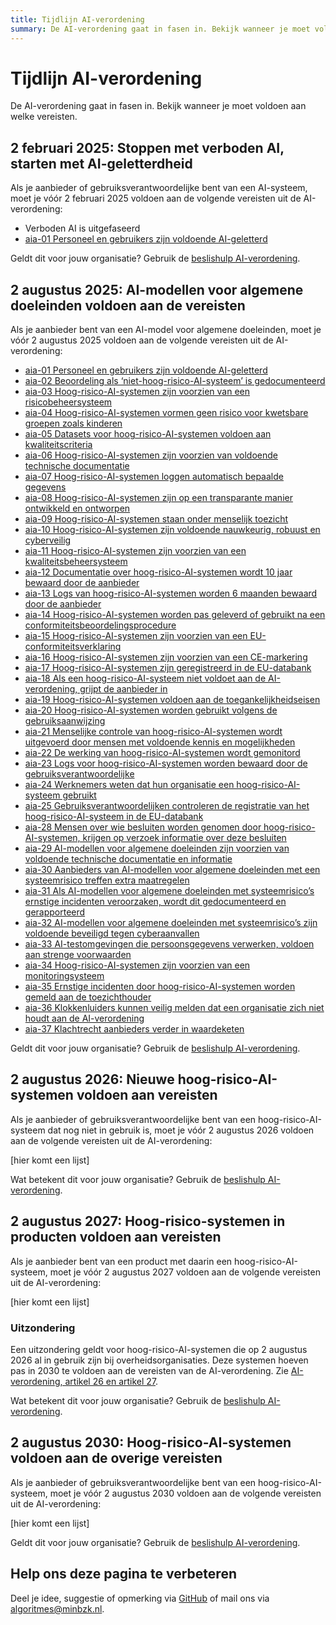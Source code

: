 ```yaml
---
title: Tijdlijn AI-verordening
summary: De AI-verordening gaat in fasen in. Bekijk wanneer je moet voldoen aan welke vereisten.
---
```


# Tijdlijn AI-verordening
De AI-verordening gaat in fasen in. Bekijk wanneer je moet voldoen aan welke vereisten.

## 2 februari 2025: Stoppen met verboden AI, starten met AI-geletterdheid
Als je aanbieder of gebruiksverantwoordelijke bent van een AI-systeem, moet je vóór 2 februari 2025 voldoen aan de volgende vereisten uit de AI-verordening:

* Verboden AI is uitgefaseerd
* [aia-01 Personeel en gebruikers zijn voldoende AI-geletterd](..vereisten/aia-01-ai-geletterdheid/index.html)

Geldt dit voor jouw organisatie? Gebruik de [beslishulp AI-verordening](https://ai-verordening-beslishulp.apps.digilab.network/).

## 2 augustus 2025: AI-modellen voor algemene doeleinden voldoen aan de vereisten
Als je aanbieder bent van een AI-model voor algemene doeleinden, moet je vóór 2 augustus 2025 voldoen aan de volgende vereisten uit de AI-verordening:
* [aia-01 Personeel en gebruikers zijn voldoende AI-geletterd](https://minbzk.github.io/Algoritmekader/voldoen-aan-wetten-en-regels/vereisten/aia-01-ai-geletterdheid/index.html)
* [aia-02 Beoordeling als ‘niet-hoog-risico-AI-systeem’ is gedocumenteerd](https://minbzk.github.io/Algoritmekader/voldoen-aan-wetten-en-regels/vereisten/aia-02-documentatie-beoordeling-niet-hoog-risico-ai/index.html)
* [aia-03 Hoog-risico-AI-systemen zijn voorzien van een risicobeheersysteem](https://minbzk.github.io/Algoritmekader/voldoen-aan-wetten-en-regels/vereisten/aia-03-risicobeheersysteem/index.html)
* [aia-04 Hoog-risico-AI-systemen vormen geen risico voor kwetsbare groepen zoals kinderen](https://minbzk.github.io/Algoritmekader/voldoen-aan-wetten-en-regels/vereisten/aia-04-risicobeoordeling-voor-jongeren-en-kwetsbaren/index.html)
* [aia-05 Datasets voor hoog-risico-AI-systemen voldoen aan kwaliteitscriteria](https://minbzk.github.io/Algoritmekader/voldoen-aan-wetten-en-regels/vereisten/aia-05-data-kwaliteitscriteria/index.html)
* [aia-06 Hoog-risico-AI-systemen zijn voorzien van voldoende technische documentatie](https://minbzk.github.io/Algoritmekader/voldoen-aan-wetten-en-regels/vereisten/aia-06-technische-documentatie/index.html)
* [aia-07 Hoog-risico-AI-systemen loggen automatisch bepaalde gegevens](https://minbzk.github.io/Algoritmekader/voldoen-aan-wetten-en-regels/vereisten/aia-07-automatische-logregistratie/index.html)
* [aia-08 Hoog-risico-AI-systemen zijn op een transparante manier ontwikkeld en ontworpen](https://minbzk.github.io/Algoritmekader/voldoen-aan-wetten-en-regels/vereisten/aia-08-transparantie-aan-gebruiksverantwoordelijken/index.html)
* [aia-09 Hoog-risico-AI-systemen staan onder menselijk toezicht](https://minbzk.github.io/Algoritmekader/voldoen-aan-wetten-en-regels/vereisten/aia-09-menselijk-toezicht/index.html)
* [aia-10 Hoog-risico-AI-systemen zijn voldoende nauwkeurig, robuust en cyberveilig](https://minbzk.github.io/Algoritmekader/voldoen-aan-wetten-en-regels/vereisten/aia-10-nauwkeurigheid-robuustheid-cyberbeveiliging/index.html)
* [aia-11 Hoog-risico-AI-systemen zijn voorzien van een kwaliteitsbeheersysteem](https://minbzk.github.io/Algoritmekader/voldoen-aan-wetten-en-regels/vereisten/aia-11-systeem-voor-kwaliteitsbeheer/index.html)
* [aia-12 Documentatie over hoog-risico-AI-systemen wordt 10 jaar bewaard door de aanbieder](https://minbzk.github.io/Algoritmekader/voldoen-aan-wetten-en-regels/vereisten/aia-12-bewaartermijn-voor-documentatie/index.html)
* [aia-13 Logs van hoog-risico-AI-systemen worden 6 maanden bewaard door de aanbieder](https://minbzk.github.io/Algoritmekader/voldoen-aan-wetten-en-regels/vereisten/aia-13-bewaartermijn-voor-gegenereerde-logs/index.html)
* [aia-14 Hoog-risico-AI-systemen worden pas geleverd of gebruikt na een conformiteitsbeoordelingsprocedure](https://minbzk.github.io/Algoritmekader/voldoen-aan-wetten-en-regels/vereisten/aia-14-conformiteitsbeoordeling/index.html)
* [aia-15 Hoog-risico-AI-systemen zijn voorzien van een EU-conformiteitsverklaring](https://minbzk.github.io/Algoritmekader/voldoen-aan-wetten-en-regels/vereisten/aia-15-eu-conformiteitsverklaring/index.html)
* [aia-16 Hoog-risico-AI-systemen zijn voorzien van een CE-markering](https://minbzk.github.io/Algoritmekader/voldoen-aan-wetten-en-regels/vereisten/aia-16-ce-markering/index.html)
* [aia-17 Hoog-risico-AI-systemen zijn geregistreerd in de EU-databank](https://minbzk.github.io/Algoritmekader/voldoen-aan-wetten-en-regels/vereisten/aia-17-registratieverplichtingen/index.html)
* [aia-18 Als een hoog-risico-AI-systeem niet voldoet aan de AI-verordening, grijpt de aanbieder in](https://minbzk.github.io/Algoritmekader/voldoen-aan-wetten-en-regels/vereisten/aia-18-corrigerende-maatregelen-voor-non-conforme-ai/index.html)
* [aia-19 Hoog-risico-AI-systemen voldoen aan de toegankelijkheidseisen](https://minbzk.github.io/Algoritmekader/voldoen-aan-wetten-en-regels/vereisten/aia-19-toegankelijkheidseisen/index.html)
* [aia-20 Hoog-risico-AI-systemen worden gebruikt volgens de gebruiksaanwijzing](https://minbzk.github.io/Algoritmekader/voldoen-aan-wetten-en-regels/vereisten/aia-20-gebruiksverantwoordelijken-maatregelen/index.html)
* [aia-21 Menselijke controle van hoog-risico-AI-systemen wordt uitgevoerd door mensen met voldoende kennis en mogelijkheden](https://minbzk.github.io/Algoritmekader/voldoen-aan-wetten-en-regels/vereisten/aia-21-gebruiksverantwoordelijken-menselijk-toezicht/index.html)
* [aia-22 De werking van hoog-risico-AI-systemen wordt gemonitord](https://minbzk.github.io/Algoritmekader/voldoen-aan-wetten-en-regels/vereisten/aia-22-gebruiksverantwoordelijken-monitoren-werking/index.html)
* [aia-23 Logs voor hoog-risico-AI-systemen worden bewaard door de gebruiksverantwoordelijke](https://minbzk.github.io/Algoritmekader/voldoen-aan-wetten-en-regels/vereisten/aia-23-gebruiksverantwoordelijken-bewaren-logs/index.html)
* [aia-24 Werknemers weten dat hun organisatie een hoog-risico-AI-systeem gebruikt](https://minbzk.github.io/Algoritmekader/voldoen-aan-wetten-en-regels/vereisten/aia-24-informeren-werknemers/index.html)
* [aia-25 Gebruiksverantwoordelijken controleren de registratie van het hoog-risico-AI-systeem in de EU-databank](https://minbzk.github.io/Algoritmekader/voldoen-aan-wetten-en-regels/vereisten/aia-25-gebruiksverantwoordelijken-registratieverplichtingen/index.html)
* [aia-28 Mensen over wie besluiten worden genomen door hoog-risico-AI-systemen, krijgen op verzoek informatie over deze besluiten](https://minbzk.github.io/Algoritmekader/voldoen-aan-wetten-en-regels/vereisten/aia-26-recht-op-uitleg-ai-besluiten/index.html)
* [aia-29 AI-modellen voor algemene doeleinden zijn voorzien van voldoende technische documentatie en informatie](https://minbzk.github.io/Algoritmekader/voldoen-aan-wetten-en-regels/vereisten/aia-29-ai-modellen-algemene-doeleinden/index.html)
* [aia-30 Aanbieders van AI-modellen voor algemene doeleinden met een systeemrisico treffen extra maatregelen](https://minbzk.github.io/Algoritmekader/voldoen-aan-wetten-en-regels/vereisten/aia-30-ai-modellen-algemene-doeleinden-systeemrisico/index.html)
* [aia-31 Als AI-modellen voor algemene doeleinden met systeemrisico’s ernstige incidenten veroorzaken, wordt dit gedocumenteerd en gerapporteerd](https://minbzk.github.io/Algoritmekader/voldoen-aan-wetten-en-regels/vereisten/aia-31-ai-modellen-algemene-doeleinden-systeemrisico-ernstige-incidenten/index.html)
* [aia-32 AI-modellen voor algemene doeleinden met systeemrisico’s zijn voldoende beveiligd tegen cyberaanvallen](https://minbzk.github.io/Algoritmekader/voldoen-aan-wetten-en-regels/vereisten/aia-32-ai-modellen-algemene-doeleinden-systeemrisico-cyberbeveiliging/index.html)
* [aia-33 AI-testomgevingen die persoonsgegevens verwerken, voldoen aan strenge voorwaarden](https://minbzk.github.io/Algoritmekader/voldoen-aan-wetten-en-regels/vereisten/aia-33-verwerking-in-testomgeving/index.html)
* [aia-34 Hoog-risico-AI-systemen zijn voorzien van een monitoringsysteem](https://minbzk.github.io/Algoritmekader/voldoen-aan-wetten-en-regels/vereisten/aia-34-monitoring-na-het-in-de-handel-brengen/index.html)
* [aia-35 Ernstige incidenten door hoog-risico-AI-systemen worden gemeld aan de toezichthouder](https://minbzk.github.io/Algoritmekader/voldoen-aan-wetten-en-regels/vereisten/aia-35-melding-ernstige-incidenten/index.html)
* [aia-36 Klokkenluiders kunnen veilig melden dat een organisatie zich niet houdt aan de AI-verordening](https://minbzk.github.io/Algoritmekader/voldoen-aan-wetten-en-regels/vereisten/aia-36-melding-inbreuk-op-ai-verordening/index.html)
* [aia-37 Klachtrecht aanbieders verder in waardeketen](https://minbzk.github.io/Algoritmekader/voldoen-aan-wetten-en-regels/vereisten/aia-37-recht-klacht-indienen-bij-ai-bureau/index.html)

Geldt dit voor jouw organisatie? Gebruik de [beslishulp AI-verordening](https://ai-verordening-beslishulp.apps.digilab.network/).

## 2 augustus 2026: Nieuwe hoog-risico-AI-systemen voldoen aan vereisten
Als je aanbieder of gebruiksverantwoordelijke bent van een hoog-risico-AI-systeem dat nog niet in gebruik is, moet je vóór 2 augustus 2026 voldoen aan de volgende vereisten uit de AI-verordening:

[hier komt een lijst]

Wat betekent dit voor jouw organisatie? Gebruik de [beslishulp AI-verordening](https://ai-verordening-beslishulp.apps.digilab.network/).

## 2 augustus 2027: Hoog-risico-systemen in producten voldoen aan vereisten
Als je aanbieder bent van een product met daarin een hoog-risico-AI-systeem, moet je vóór 2 augustus 2027 voldoen aan de volgende vereisten uit de AI-verordening:

[hier komt een lijst]

### Uitzondering
Een uitzondering geldt voor hoog-risico-AI-systemen die op 2 augustus 2026 al in gebruik zijn bij overheidsorganisaties. Deze systemen hoeven pas in 2030 te voldoen aan de vereisten van de AI-verordening.
Zie [AI-verordening, artikel 26 en artikel 27](https://eur-lex.europa.eu/legal-content/NL/TXT/?uri=CELEX:32024R1689#art_26).

Wat betekent dit voor jouw organisatie? Gebruik de [beslishulp AI-verordening](https://ai-verordening-beslishulp.apps.digilab.network/).

## 2 augustus 2030: Hoog-risico-AI-systemen voldoen aan de overige vereisten
Als je aanbieder of gebruiksverantwoordelijke bent van een hoog-risico-AI-systeem, moet je vóór 2 augustus 2030 voldoen aan de volgende vereisten uit de AI-verordening:

[hier komt een lijst]

Geldt dit voor jouw organisatie? Gebruik de [beslishulp AI-verordening](https://ai-verordening-beslishulp.apps.digilab.network/).

## Help ons deze pagina te verbeteren
Deel je idee, suggestie of opmerking via [GitHub](https://github.com/MinBZK/Algoritmekader/issues/new/choose) of mail ons via [algoritmes@minbzk.nl](mailto:algoritmes@minbzk.nl).
